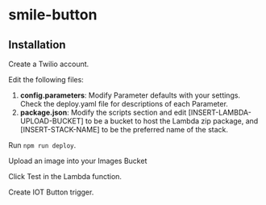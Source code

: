 # smile-button

## Installation

Create a Twilio account.

Edit the following files:
1. **config.parameters**: Modify Parameter defaults with your settings. Check the deploy.yaml file for descriptions of each Parameter.
2. **package.json**: Modify the scripts section and edit [INSERT-LAMBDA-UPLOAD-BUCKET] to be a bucket to host the Lambda zip package, and [INSERT-STACK-NAME] to be the preferred name of the stack.

Run `npm run deploy`.

Upload an image into your Images Bucket

Click Test in the Lambda function.

Create IOT Button trigger.
